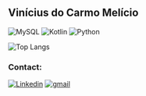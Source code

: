 ## Vinícius do Carmo Melício

![MySQL](https://img.shields.io/badge/mysql-%2300f.svg?style=for-the-badge&logo=mysql&logoColor=white)
![Kotlin](https://img.shields.io/badge/kotlin-%230095D5.svg?style=for-the-badge&logo=kotlin&logoColor=white)
![Python](https://img.shields.io/badge/python-%2314354C.svg?style=for-the-badge&logo=python&logoColor=white)

![Top Langs](https://github-readme-stats.vercel.app/api/top-langs/?username=abstratovcm&langs_count=8)

### Contact:

[![Linkedin](https://img.shields.io/badge/LinkedIn-0077B5?style=for-the-badge&logo=linkedin&logoColor=white)](https://www.linkedin.com/in/vin%C3%ADcius-do-carmo-mel%C3%ADcio-6858b61a2/)
[![gmail](https://img.shields.io/badge/Gmail-D14836?style=for-the-badge&logo=gmail&logoColor=white)](mailto:vinicmelicio@gmail.com)
